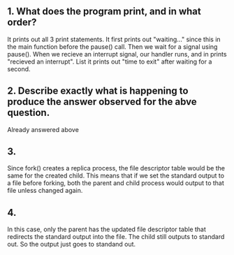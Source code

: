 
## 1. What does the program print, and in what order?
It prints out all 3 print statements. It first prints out "waiting..."
since this in the main function before the pause() call. Then we wait for a
signal using pause(). When we recieve an interrupt signal, our handler runs,
and in prints "recieved an interrupt". List it prints out "time to exit"
after waiting for a second.

## 2. Describe exactly what is happening to produce the answer observed for the abve question.
Already answered above

## 3. 
Since fork() creates a replica process, the file descriptor table would be the same for the created child.
This means that if we set the standard output to a file before forking, both the parent and
child process would output to that file unless changed again.

## 4.
In this case, only the parent has the updated file descriptor table that redirects the standard output
into the file. The child still outputs to standard out. So the output just goes to standand out.

